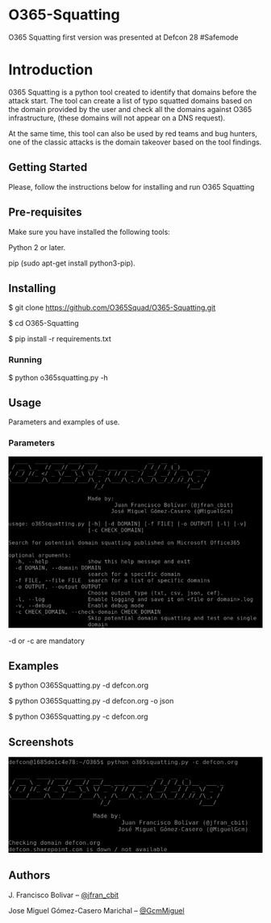 # O365-Squatting

O365 Squatting first version was presented at Defcon 28 #Safemode

# Introduction
0365 Squatting is a python tool created to identify that domains before the attack start. The tool can create a list of typo squatted domains based on the domain provided by the user and check all the domains against O365 infrastructure, (these domains will not appear on a DNS request).

At the same time, this tool can also be used by red teams and bug hunters, one of the classic attacks is the domain takeover based on the tool findings.

## Getting Started
Please, follow the instructions below for installing and run O365 Squatting

## Pre-requisites
Make sure you have installed the following tools:

Python 2 or later.

pip (sudo apt-get install python3-pip).

## Installing

$ git clone https://github.com/O365Squad/O365-Squatting.git

$ cd O365-Squatting

$ pip install -r requirements.txt

### Running

$ python o365squatting.py -h

## Usage
Parameters and examples of use.

### Parameters

![alt text](https://github.com/O365Squad/O365-Squatting/blob/master/img/options.png)

-d or -c are mandatory

## Examples

$ python O365Squatting.py -d defcon.org

$ python O365Squatting.py -d defcon.org -o json

$ python O365Squatting.py -c defcon.org 



## Screenshots

![alt text](https://github.com/O365Squad/O365-Squatting/blob/master/img/check.png)

## Authors

J. Francisco Bolivar – [@jfran_cbit](https://twitter.com/JFran_cbit)

Jose Miguel Gómez-Casero Marichal – [@GcmMiguel](https://twitter.com/JGcmMiguel) 

